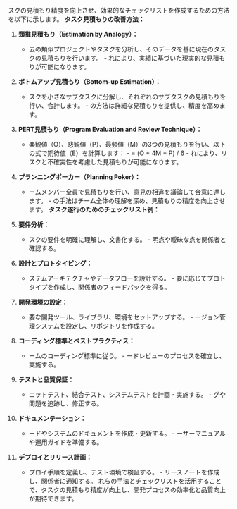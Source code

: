 スクの見積もり精度を向上させ、効果的なチェックリストを作成するための方法を以下に示します。
**タスク見積もりの改善方法：**

1. **類推見積もり（Estimation by Analogy）：**
   - 去の類似プロジェクトやタスクを分析し、そのデータを基に現在のタスクの見積もりを行います。   - れにより、実績に基づいた現実的な見積もりが可能になります。
2. **ボトムアップ見積もり（Bottom-up Estimation）：**
   - スクを小さなサブタスクに分解し、それぞれのサブタスクの見積もりを行い、合計します。   - の方法は詳細な見積もりを提供し、精度を高めます。
3. **PERT見積もり（Program Evaluation and Review Technique）：**
   - 楽観値（O）、悲観値（P）、最頻値（M）の3つの見積もりを行い、以下の式で期待値（E）を計算します：     -  = (O + 4M + P) / 6   - れにより、リスクと不確実性を考慮した見積もりが可能になります。
4. **プランニングポーカー（Planning Poker）：**
   - ームメンバー全員で見積もりを行い、意見の相違を議論して合意に達します。   - の手法はチーム全体の理解を深め、見積もりの精度を向上させます。
**タスク遂行のためのチェックリスト例：**

1. **要件分析：**
   - スクの要件を明確に理解し、文書化する。   - 明点や曖昧な点を関係者と確認する。
2. **設計とプロトタイピング：**
   - ステムアーキテクチャやデータフローを設計する。   - 要に応じてプロトタイプを作成し、関係者のフィードバックを得る。
3. **開発環境の設定：**
   - 要な開発ツール、ライブラリ、環境をセットアップする。   - ージョン管理システムを設定し、リポジトリを作成する。
4. **コーディング標準とベストプラクティス：**
   - ームのコーディング標準に従う。   - ードレビューのプロセスを確立し、実施する。
5. **テストと品質保証：**
   - ニットテスト、結合テスト、システムテストを計画・実施する。   - グや問題を追跡し、修正する。
6. **ドキュメンテーション：**
   - ードやシステムのドキュメントを作成・更新する。   - ーザーマニュアルや運用ガイドを準備する。
7. **デプロイとリリース計画：**
   - プロイ手順を定義し、テスト環境で検証する。   - リースノートを作成し、関係者に通知する。
れらの手法とチェックリストを活用することで、タスクの見積もり精度が向上し、開発プロセスの効率化と品質向上が期待できます。
